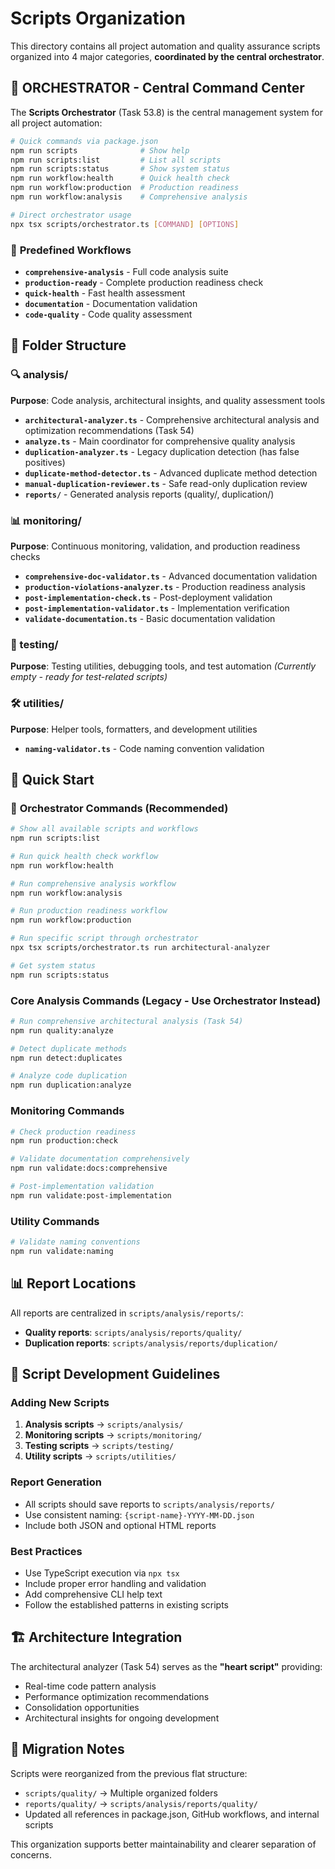 # Scripts Organization

This directory contains all project automation and quality assurance scripts organized into 4 major categories, **coordinated by the central orchestrator**.

## 🎼 **ORCHESTRATOR - Central Command Center**

The **Scripts Orchestrator** (Task 53.8) is the central management system for all project automation:

```bash
# Quick commands via package.json
npm run scripts              # Show help
npm run scripts:list         # List all scripts  
npm run scripts:status       # Show system status
npm run workflow:health      # Quick health check
npm run workflow:production  # Production readiness
npm run workflow:analysis    # Comprehensive analysis

# Direct orchestrator usage
npx tsx scripts/orchestrator.ts [COMMAND] [OPTIONS]
```

### 🚀 **Predefined Workflows**
- **`comprehensive-analysis`** - Full code analysis suite
- **`production-ready`** - Complete production readiness check
- **`quick-health`** - Fast health assessment  
- **`documentation`** - Documentation validation
- **`code-quality`** - Code quality assessment

## 📁 Folder Structure

### 🔍 analysis/
**Purpose**: Code analysis, architectural insights, and quality assessment tools

- **`architectural-analyzer.ts`** - Comprehensive architectural analysis and optimization recommendations (Task 54)
- **`analyze.ts`** - Main coordinator for comprehensive quality analysis
- **`duplication-analyzer.ts`** - Legacy duplication detection (has false positives)
- **`duplicate-method-detector.ts`** - Advanced duplicate method detection
- **`manual-duplication-reviewer.ts`** - Safe read-only duplication review
- **`reports/`** - Generated analysis reports (quality/, duplication/)

### 📊 monitoring/
**Purpose**: Continuous monitoring, validation, and production readiness checks

- **`comprehensive-doc-validator.ts`** - Advanced documentation validation
- **`production-violations-analyzer.ts`** - Production readiness analysis
- **`post-implementation-check.ts`** - Post-deployment validation
- **`post-implementation-validator.ts`** - Implementation verification
- **`validate-documentation.ts`** - Basic documentation validation

### 🧪 testing/
**Purpose**: Testing utilities, debugging tools, and test automation
*(Currently empty - ready for test-related scripts)*

### 🛠️ utilities/
**Purpose**: Helper tools, formatters, and development utilities

- **`naming-validator.ts`** - Code naming convention validation

## 🚀 Quick Start

### 🎼 **Orchestrator Commands** (Recommended)
```bash
# Show all available scripts and workflows
npm run scripts:list

# Run quick health check workflow
npm run workflow:health

# Run comprehensive analysis workflow  
npm run workflow:analysis

# Run production readiness workflow
npm run workflow:production

# Run specific script through orchestrator
npx tsx scripts/orchestrator.ts run architectural-analyzer

# Get system status
npm run scripts:status
```

### Core Analysis Commands (Legacy - Use Orchestrator Instead)
```bash
# Run comprehensive architectural analysis (Task 54)
npm run quality:analyze

# Detect duplicate methods
npm run detect:duplicates

# Analyze code duplication
npm run duplication:analyze
```

### Monitoring Commands
```bash
# Check production readiness
npm run production:check

# Validate documentation comprehensively
npm run validate:docs:comprehensive

# Post-implementation validation
npm run validate:post-implementation
```

### Utility Commands
```bash
# Validate naming conventions
npm run validate:naming
```

## 📊 Report Locations

All reports are centralized in `scripts/analysis/reports/`:
- **Quality reports**: `scripts/analysis/reports/quality/`
- **Duplication reports**: `scripts/analysis/reports/duplication/`

## 🔧 Script Development Guidelines

### Adding New Scripts

1. **Analysis scripts** → `scripts/analysis/`
2. **Monitoring scripts** → `scripts/monitoring/`
3. **Testing scripts** → `scripts/testing/`
4. **Utility scripts** → `scripts/utilities/`

### Report Generation
- All scripts should save reports to `scripts/analysis/reports/`
- Use consistent naming: `{script-name}-YYYY-MM-DD.json`
- Include both JSON and optional HTML reports

### Best Practices
- Use TypeScript execution via `npx tsx`
- Include proper error handling and validation
- Add comprehensive CLI help text
- Follow the established patterns in existing scripts

## 🏗️ Architecture Integration

The architectural analyzer (Task 54) serves as the **"heart script"** providing:
- Real-time code pattern analysis
- Performance optimization recommendations
- Consolidation opportunities
- Architectural insights for ongoing development

## 📝 Migration Notes

Scripts were reorganized from the previous flat structure:
- `scripts/quality/` → Multiple organized folders
- `reports/quality/` → `scripts/analysis/reports/quality/`
- Updated all references in package.json, GitHub workflows, and internal scripts

This organization supports better maintainability and clearer separation of concerns.
